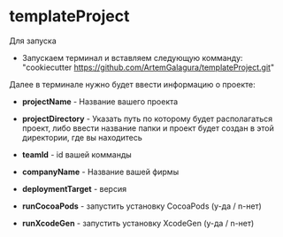 # templateProject

Для запуска

 - Запускаем терминал и вставляем следующую комманду: 
 "cookiecutter https://github.com/ArtemGalagura/templateProject.git"
 
Далее в терминале нужно будет ввести информацию о проекте:
 
 - <b>projectName</b> - Название вашего проекта

 - <b>projectDirectory</b> - Указать путь по которому будет располагаться проект, либо ввести название папки и проект будет создан в этой директории, где вы находитесь
 
 - <b>teamId</b> - id вашей комманды
 
 - <b>companyName</b> - Название вашей фирмы
 
 - <b>deploymentTarget</b> - версия
 
 - <b>runCocoaPods</b> - запустить установку CocoaPods (y-да / n-нет)
 
 - <b>runXcodeGen</b> - запустить установку XcodeGen (y-да / n-нет)
 
